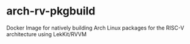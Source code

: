 # arch-rv-pkgbuild
Docker Image for natively building Arch Linux packages for the RISC-V architecture using LekKit/RVVM
